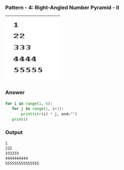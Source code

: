 ### Pattern - 4: Right-Angled Number Pyramid - II
![alt text](image-3.png)
### Answer
 ````python 
 for i in range(1, 6):
    for j in range(1, i+1):
        print(str(i) * j, end="")
    print()

````
### Output 
``` shell
1
222
333333
4444444444
555555555555555